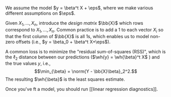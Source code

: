 
We assume the model $y = \beta^t X + \eps$, where we make various different assumptions on $\eps$. 

Given $X_1,\dots,X_n$, introduce the _design matrix_ $\bb{X}$ which rows correspond to $X_1,\dots,X_n$. Common practice is to add a 1 to each vector $X_i$ so that the first column of $\bb{X}$ is all 1s, which enables us to model non-zero offsets (i.e., $y = \beta_0 + \beta^t X+\eps$).    

A common loss is to minimize the "residual sum-of-squares (RSS)", which is the $\ell_2$ distance between our predictions ($\wh{y} = \wh{\beta}^t X$ ) and the true values $y$, i.e., $$\min_{\beta} = \norm{Y - \bb{X}\beta}_2^2.$$
The resulting $\wh{\beta}$ is the least squares estimate. 

Once you've ft a model, you should run [[linear regression diagnostics]]. 

